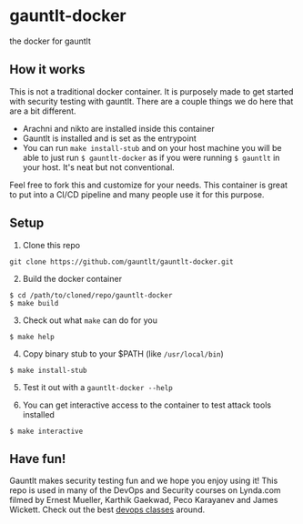 # gauntlt-docker
the docker for gauntlt

## How it works
This is not a traditional docker container. It is purposely made to get started with security testing with gauntlt. There are a couple things we do here that are a bit different.

- Arachni and nikto are installed inside this container
- Gauntlt is installed and is set as the entrypoint
- You can run `make install-stub` and on your host machine you will be able to just run `$ gauntlt-docker` as if you were running `$ gauntlt` in your host. It's neat but not conventional.

Feel free to fork this and customize for your needs. This container is great to put into a CI/CD pipeline and many people use it for this purpose.

## Setup

1. Clone this repo
  ```
  git clone https://github.com/gauntlt/gauntlt-docker.git
  ```

2. Build the docker container

  ```
  $ cd /path/to/cloned/repo/gauntlt-docker
  $ make build
  ```

3. Check out what `make` can do for you
  ```
  $ make help
  ```

4. Copy binary stub to your $PATH (like `/usr/local/bin`)
  ```
  $ make install-stub
  ```

5. Test it out with a `gauntlt-docker --help`

6. You can get interactive access to the container to test attack tools installed
  ```
  $ make interactive
  ```

## Have fun!
Gauntlt makes security testing fun and we hope you enjoy using it! This repo is used in many of the DevOps and Security courses on Lynda.com filmed by Ernest Mueller, Karthik Gaekwad, Peco Karayanev and James Wickett. Check out the best [devops classes](https://www.lynda.com/SharedPlaylist/ccf29d5fa587472c95573529a0a94363) around.
